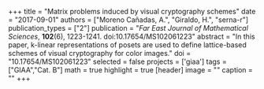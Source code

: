 +++
title = "Matrix problems induced by visual cryptography schemes"
date = "2017-09-01"
authors = ["Moreno Cañadas, A.", "Giraldo, H.", "serna-r"]
publication_types = ["2"]
publication = "*Far East Journal of Mathematical Sciences*, **102**(6), 1223-1241. doi:10.17654/MS102061223"
abstract = "In this paper, k-linear representations of posets are used to define lattice-based schemes of visual cryptography for color images."
doi = "10.17654/MS102061223"
selected = false
projects = ['giaa']
tags = ["GIAA","Cat. B"]
math = true
highlight = true
[header]
image = ""
caption = ""
+++
